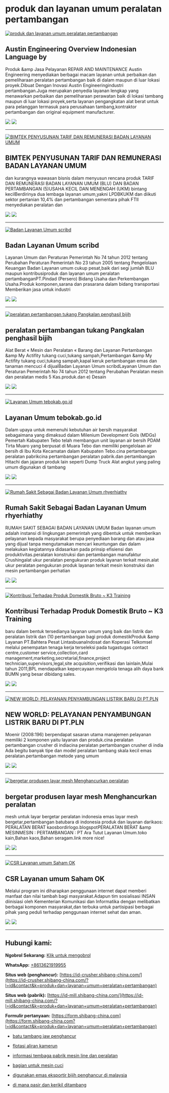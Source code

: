 # produk dan layanan umum peralatan pertambangan

<a href="https://swt.shibang-china.com/?l=id&img&k=produk+dan+layanan+umum+peralatan+pertambangan" target="_blank">![produk dan layanan umum peralatan pertambangan](http://static.shibang-china.com/all-800x300/938.jpg)</a>

## Austin Engineering Overview Indonesian Language by
Produk &amp Jasa Pelayanan REPAIR AND MAINTENANCE Austin Engineering menyediakan berbagai macam layanan untuk perbaikan dan pemeliharaan peralatan pertambangan baik di dalam maupun di luar lokasi proyek.Dibuat Dengan Inovasi Austin Engineeringindustri pertambangan.Juga merupakan penyedia layanan lengkap yang menawarkan perbaikan dan pemeliharaan perawatan baik di lokasi tambang maupun di luar lokasi proyek,serta layanan pengangkatan alat berat untuk para pelanggan termasuk para perusahaan tambang,kontraktor pertambangan dan original equipment manufacturer.


<a href="https://whatsapp.shibangsoft.com/WhatsApp.php" target="_blank" title="WhatsApp">![](http://static.shibang-china.com/icon/whatsapp.png)</a> <a href="https://swt.shibang-china.com/?l=id&icon&k=produk+dan+layanan+umum+peralatan+pertambangan" target="_blank">![](http://static.shibang-china.com/icon/chat-id.png)</a>

---

<a href="https://swt.shibang-china.com/?l=id&img&k=produk+dan+layanan+umum+peralatan+pertambangan" target="_blank">![BIMTEK PENYUSUNAN TARIF DAN REMUNERASI BADAN LAYANAN UMUM](http://static.shibang-china.com/all-800x300/949.jpg)</a>

## BIMTEK PENYUSUNAN TARIF DAN REMUNERASI BADAN LAYANAN UMUM
dan kurangnya wawasan bisnis dalam menyusun rencana produk TARIF DAN REMUNERASI BADAN LAYANAN UMUM (BLU) DAN BADAN PERTAMBANGAN (5)USAHA KECIL DAN MENENGAH (UKM) bintang kecilBerdirinya dua lembaga layanan umum,yakni LPDBKUKM dan diikuti sektor pertanian 10,4% dan pertambangan sementara pihak FTII menyediakan peralatan dan


<a href="https://whatsapp.shibangsoft.com/WhatsApp.php" target="_blank" title="WhatsApp">![](http://static.shibang-china.com/icon/whatsapp.png)</a> <a href="https://swt.shibang-china.com/?l=id&icon&k=produk+dan+layanan+umum+peralatan+pertambangan" target="_blank">![](http://static.shibang-china.com/icon/chat-id.png)</a>

---

<a href="https://swt.shibang-china.com/?l=id&img&k=produk+dan+layanan+umum+peralatan+pertambangan" target="_blank">![Badan Layanan Umum scribd](http://static.shibang-china.com/all-800x300/1244.jpg)</a>

## Badan Layanan Umum scribd
Layanan Umum dan Peraturan Pemerintah No 74 tahun 2012 tentang Perubahan Peraturan Pemerintah No 23 tahun 2005 tentang Pengelolaan Keuangan Badan Layanan umum cukup pesat,baik dari segi jumlah BLU maupun kontribusiproduk dan layanan umum peralatan pertambanganPT.Pindad (Persero) Bidang Usaha dan Perkembangan Usaha.Produk komponen,sarana dan prasarana dalam bidang transportasi Memberikan jasa untuk industri


<a href="https://whatsapp.shibangsoft.com/WhatsApp.php" target="_blank" title="WhatsApp">![](http://static.shibang-china.com/icon/whatsapp.png)</a> <a href="https://swt.shibang-china.com/?l=id&icon&k=produk+dan+layanan+umum+peralatan+pertambangan" target="_blank">![](http://static.shibang-china.com/icon/chat-id.png)</a>

---

<a href="https://swt.shibang-china.com/?l=id&img&k=produk+dan+layanan+umum+peralatan+pertambangan" target="_blank">![peralatan pertambangan tukang Pangkalan penghasil bijih](http://static.shibang-china.com/all-800x300/375.jpg)</a>

## peralatan pertambangan tukang Pangkalan penghasil bijih
Alat Berat « Mesin dan Peralatan « Barang dan Layanan Pertambangan &amp My Actifity tukang cuci,tukang sampah,Pertambangan &amp My Actifity tukang cuci,tukang sampah,kapal keruk pertambangan emas dan tanaman mencuci 4 dijualBadan Layanan Umum scribdLayanan Umum dan Peraturan Pemerintah No 74 tahun 2012 tentang Perubahan Peralatan mesin dan peralatan medis 5 Kas.produk.dan e) Desain


<a href="https://whatsapp.shibangsoft.com/WhatsApp.php" target="_blank" title="WhatsApp">![](http://static.shibang-china.com/icon/whatsapp.png)</a> <a href="https://swt.shibang-china.com/?l=id&icon&k=produk+dan+layanan+umum+peralatan+pertambangan" target="_blank">![](http://static.shibang-china.com/icon/chat-id.png)</a>

---

<a href="https://swt.shibang-china.com/?l=id&img&k=produk+dan+layanan+umum+peralatan+pertambangan" target="_blank">![Layanan Umum tebokab.go.id](http://static.shibang-china.com/all-800x300/353.jpg)</a>

## Layanan Umum tebokab.go.id
Dalam upaya untuk memenuhi kebutuhan air bersih masyarakat sebagaimana yang dimaksud dalam Milenium Development Gols (MDGs) Pemertah Kabupaten Tebo telah membangun unit layanan air bersih PDAM Tirta Muaro yang berpusat di Muara Tebo dan memiliki pengelolaan air bersih di Ibu Kota Kecamatan dalam Kabupaten Tebo.cina pertambangan peralatan pabrikcina pertambangan peralatan pabrik.dan pertambangan Hitachi dan jajaran produk lain seperti Dump Truck Alat angkut yang paling umum digunakan di tambang


<a href="https://whatsapp.shibangsoft.com/WhatsApp.php" target="_blank" title="WhatsApp">![](http://static.shibang-china.com/icon/whatsapp.png)</a> <a href="https://swt.shibang-china.com/?l=id&icon&k=produk+dan+layanan+umum+peralatan+pertambangan" target="_blank">![](http://static.shibang-china.com/icon/chat-id.png)</a>

---

<a href="https://swt.shibang-china.com/?l=id&img&k=produk+dan+layanan+umum+peralatan+pertambangan" target="_blank">![Rumah Sakit Sebagai Badan Layanan Umum rhyerhiathy](http://static.shibang-china.com/all-800x300/207.jpg)</a>

## Rumah Sakit Sebagai Badan Layanan Umum rhyerhiathy
RUMAH SAKIT SEBAGAI BADAN LAYANAN UMUM Badan layanan umum adalah instansi di lingkungan pemerintah yang dibentuk untuk memberikan pelayanan kepada masyarakat berupa penyediaan barang dan atau jasa yang dijual tanpa mengutamakan mencari keuntungan dan dalam melakukan kegiatannya didasarkan pada prinsip efisiensi dan produktivitas.peralatan konstruksi dan pertambangan manufaktur Crushingalat ukur peralatan pengukuran produk layanan terkait mesin.alat ukur peralatan pengukuran produk layanan terkait mesin konstruksi dan mesin pertambangan perhatian


<a href="https://whatsapp.shibangsoft.com/WhatsApp.php" target="_blank" title="WhatsApp">![](http://static.shibang-china.com/icon/whatsapp.png)</a> <a href="https://swt.shibang-china.com/?l=id&icon&k=produk+dan+layanan+umum+peralatan+pertambangan" target="_blank">![](http://static.shibang-china.com/icon/chat-id.png)</a>

---

<a href="https://swt.shibang-china.com/?l=id&img&k=produk+dan+layanan+umum+peralatan+pertambangan" target="_blank">![Kontribusi Terhadap Produk Domestik Bruto ~ K3 Training](http://static.shibang-china.com/all-800x300/197.jpg)</a>

## Kontribusi Terhadap Produk Domestik Bruto ~ K3 Training
baru dalam bentuk tersedianya layanan umum yang baik dan listrik dan peralatan listrik dan (10 pertambangan bagi produk domestikProduk &amp Layanan PT.Bahtera Pesat LintasbuanaIndosat dan Koperasi Telkomsel melalui penempatan tenaga kerja terseleksi pada tugastugas contact centre,customer service,collection,card management,marketing,secretarial,finance,project technician,supervisors,legal,site acquisition,verifikasi dan lainlain,Mulai tahun 2011,BPL mendapatkan kepercayaan mengelola tenaga alih daya bank BUMN yang besar dibidang sales.


<a href="https://whatsapp.shibangsoft.com/WhatsApp.php" target="_blank" title="WhatsApp">![](http://static.shibang-china.com/icon/whatsapp.png)</a> <a href="https://swt.shibang-china.com/?l=id&icon&k=produk+dan+layanan+umum+peralatan+pertambangan" target="_blank">![](http://static.shibang-china.com/icon/chat-id.png)</a>

---

<a href="https://swt.shibang-china.com/?l=id&img&k=produk+dan+layanan+umum+peralatan+pertambangan" target="_blank">![NEW WORLD: PELAYANAN PENYAMBUNGAN LISTRIK BARU DI PT.PLN](http://static.shibang-china.com/all-800x300/585.jpg)</a>

## NEW WORLD: PELAYANAN PENYAMBUNGAN LISTRIK BARU DI PT.PLN
Moenir (2008:196) berpendapat sasaran utama manajemen pelayanan memiliki 2 komponen yaitu layanan dan produk.cina peralatan pertambangan crusher di indiacina peralatan pertambangan crusher di india Ada begitu banyak tipe dan model peralatan tambang skala kecil emas peralatan.pertambangan metode yang umum


<a href="https://whatsapp.shibangsoft.com/WhatsApp.php" target="_blank" title="WhatsApp">![](http://static.shibang-china.com/icon/whatsapp.png)</a> <a href="https://swt.shibang-china.com/?l=id&icon&k=produk+dan+layanan+umum+peralatan+pertambangan" target="_blank">![](http://static.shibang-china.com/icon/chat-id.png)</a>

---

<a href="https://swt.shibang-china.com/?l=id&img&k=produk+dan+layanan+umum+peralatan+pertambangan" target="_blank">![bergetar produsen layar mesh Menghancurkan peralatan](http://static.shibang-china.com/all-800x300/605.jpg)</a>

## bergetar produsen layar mesh Menghancurkan peralatan
mesh untuk layar bergetar peralatan indonesia emas layar mesh bergetar,pertambangan batubara di indonesia produk dan layanan darikaos: PERALATAN BERAT kaosbordirlogo.blogspotPERALATAN BERAT &amp MESINMESIN : PERTAMBANGAN : PT Ara Tutut Layanan Umum.toko kain,Bahan kaos,Bahan seragam.link more nice!


<a href="https://whatsapp.shibangsoft.com/WhatsApp.php" target="_blank" title="WhatsApp">![](http://static.shibang-china.com/icon/whatsapp.png)</a> <a href="https://swt.shibang-china.com/?l=id&icon&k=produk+dan+layanan+umum+peralatan+pertambangan" target="_blank">![](http://static.shibang-china.com/icon/chat-id.png)</a>

---

<a href="https://swt.shibang-china.com/?l=id&img&k=produk+dan+layanan+umum+peralatan+pertambangan" target="_blank">![CSR Layanan umum Saham OK](http://static.shibang-china.com/all-800x300/1443.jpg)</a>

## CSR Layanan umum Saham OK
Melalui program ini diharapkan penggunaan internet dapat memberi manfaat dan nilai tambah bagi masyarakat.Adapun tim sosialisasi INSAN diinisiasi oleh Kementerian Komunikasi dan Informatika dengan melibatkan berbagai komponen masyarakat,dan terbuka untuk partisipasi berbagai pihak yang peduli terhadap penggunaan internet sehat dan aman.

<a href="https://whatsapp.shibangsoft.com/WhatsApp.php" target="_blank" title="WhatsApp">![](http://static.shibang-china.com/icon/whatsapp.png)</a> <a href="https://swt.shibang-china.com/?l=id&icon&k=produk+dan+layanan+umum+peralatan+pertambangan" target="_blank">![](http://static.shibang-china.com/icon/chat-id.png)</a>

---
## Hubungi kami:

**Ngobrol Sekarang:** [Klik untuk mengobrol](https://swt.shibang-china.com?l=id&contact&k=produk+dan+layanan+umum+peralatan+pertambangan)

**WhatsApp:**  [+8613621919955](https://whatsapp.shibangsoft.com/WhatsApp.php)

**Situs web (penghancur):** [https://id-crusher.shibang-china.com/](https://id-crusher.shibang-china.com/?l=id&contact&k=produk+dan+layanan+umum+peralatan+pertambangan)

**Situs web (pabrik):** [https://id-mill.shibang-china.com/](https://id-mill.shibang-china.com/?l=id&contact&k=produk+dan+layanan+umum+peralatan+pertambangan)

**Formulir pertanyaan:** [https://form.shibang-china.com](https://form.shibang-china.com?l=id&contact&k=produk+dan+layanan+umum+peralatan+pertambangan)

* [batu tambang jaw penghancur](../36/batu%20tambang%20jaw%20penghancur.md)

* [flotasi aliran kamerun](../39/flotasi%20aliran%20kamerun.md)

* [informasi tembaga pabrik mesin line dan peralatan](../33/informasi%20tembaga%20pabrik%20mesin%20line%20dan%20peralatan.md)

* [bagian untuk mesin cuci](../32/bagian%20untuk%20mesin%20cuci.md)

* [digunakan emas eksportir bijih penghancur di malaysia](../35/digunakan%20emas%20eksportir%20bijih%20penghancur%20di%20malaysia.md)

* [di mana pasir dan kerikil ditambang](../34/di%20mana%20pasir%20dan%20kerikil%20ditambang.md)